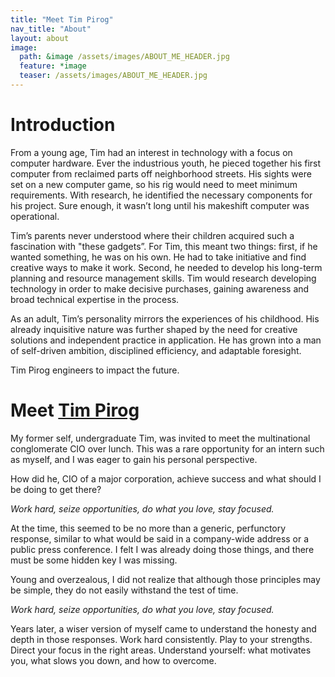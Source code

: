 ```yaml
---
title: "Meet Tim Pirog"
nav_title: "About"
layout: about
image:
  path: &image /assets/images/ABOUT_ME_HEADER.jpg
  feature: *image
  teaser: /assets/images/ABOUT_ME_HEADER.jpg
---
```



<h1 id="introduction">Introduction</h1>

From a young age, Tim had an interest in technology with a focus on computer hardware. Ever the industrious youth, he pieced together his first computer from reclaimed parts off neighborhood streets. His sights were set on a new computer game, so his rig would need to meet minimum requirements. With research, he identified the necessary components for his project. Sure enough, it wasn’t long until his makeshift computer was operational.

Tim’s parents never understood where their children acquired such a fascination with "these gadgets”. For Tim, this meant two things: first, if he wanted something, he was on his own. He had to take initiative and find creative ways to make it work. Second, he needed to develop his long-term planning and resource management skills. Tim would research developing technology in order to make decisive purchases, gaining awareness and broad technical expertise in the process.

As an adult, Tim’s personality mirrors the experiences of his childhood. His already inquisitive nature was further shaped by the need for creative solutions and independent practice in application. He has grown into a man of self-driven ambition, disciplined efficiency, and adaptable foresight.

Tim Pirog engineers to impact the future.

<h1 id="meet-tim-pirog">Meet <a href="mailto:me@timpirog.com" target="_blank">Tim Pirog</a></h1>

My former self, undergraduate Tim, was invited to meet the multinational conglomerate CIO over lunch. This was a rare opportunity for an intern such as myself, and I was eager to gain his personal perspective.

How did he, CIO of a major corporation, achieve success and what should I be doing to get there? 

*Work hard, seize opportunities, do what you love, stay focused.*

At the time, this seemed to be no more than a generic, perfunctory response, similar to what would be said in a company-wide address or a public press conference. I felt I was already doing those things, and there must be some hidden key I was missing.

Young and overzealous, I did not realize that although those principles may be simple, they do not easily withstand the test of time.

*Work hard, seize opportunities, do what you love, stay focused.*

Years later, a wiser version of myself came to understand the honesty and depth in those responses. Work hard consistently. Play to your strengths. Direct your focus in the right areas. Understand yourself: what motivates you, what slows you down, and how to overcome. 
